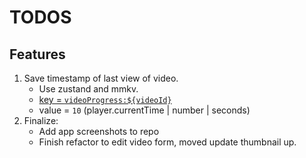 # TODOS

## Features

1. Save timestamp of last view of video.
   - Use zustand and mmkv.
   - [key = `videoProgress:${videoId}`](lib/store.ts#L453)
   - value = `10` (player.currentTime | number | seconds)
2. Finalize:
   - Add app screenshots to repo
   - Finish refactor to edit video form, moved update thumbnail up.

